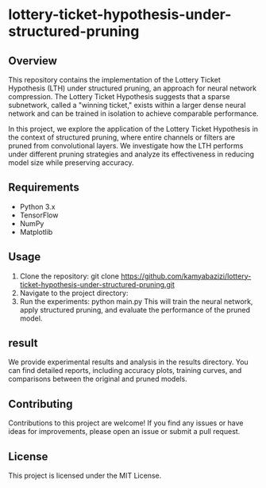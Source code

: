 # lottery-ticket-hypothesis-under-structured-pruning
## Overview
This repository contains the implementation of the Lottery Ticket Hypothesis (LTH) under structured pruning, an approach for neural network compression. The Lottery Ticket Hypothesis suggests that a sparse subnetwork, called a "winning ticket," exists within a larger dense neural network and can be trained in isolation to achieve comparable performance.

In this project, we explore the application of the Lottery Ticket Hypothesis in the context of structured pruning, where entire channels or filters are pruned from convolutional layers. We investigate how the LTH performs under different pruning strategies and analyze its effectiveness in reducing model size while preserving accuracy.

## Requirements
- Python 3.x
- TensorFlow
- NumPy
- Matplotlib

## Usage
1. Clone the repository: git clone https://github.com/kamyabazizi/lottery-ticket-hypothesis-under-structured-pruning.git
2. Navigate to the project directory:
3. Run the experiments: python main.py
This will train the neural network, apply structured pruning, and evaluate the performance of the pruned model.

## result
We provide experimental results and analysis in the results directory. You can find detailed reports, including accuracy plots, training curves, and comparisons between the original and pruned models.

## Contributing
Contributions to this project are welcome! If you find any issues or have ideas for improvements, please open an issue or submit a pull request.

## License
This project is licensed under the MIT License.
